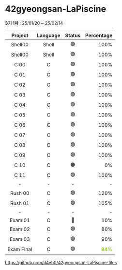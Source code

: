 # 42gyeongsan-LaPiscine

**3기 1차** : 25/01/20 ~ 25/02/14

Project|Language|Status|Percentage|
|:---:|:---:|:---:|---:|
|Shell00|Shell|🟢|100%|
|Shell00|Shell|🟢|100%|
|C 00|C|🟢|100%|
|C 01|C|🟢|100%|
|C 02|C|🟢️|100%|
|C 03|C|🟢|100%|
|C 04|C|🟢|100%|
|C 05|C|🟢|100%|
|C 06|C|🟢|100%|
|C 07|C|🟢|100%|
|C 08|C|🟢|100%|
|C 09|C|🟢|100%|
|C 10|C|🟠|0%|
|C 11|C|🟢|100%|
|-|-|-|-|
|Rush 00|C|🟢|120%|
|Rush 01|C|🟢|105%|
|-|-|-|-|
|Exam 01|C|🔴|10%|
|Exam 02|C|🟢|80%|
|Exam 03|C|🟢|90%|
|Exam Final|C|🟢|<span style="color:yellowgreen; font-weight:bold;"> 84% </span>|

https://github.com/d4eh0/42gyeongsan-LaPiscine-files
